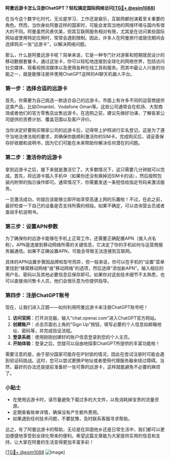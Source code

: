 **阿曼远游卡怎么注册ChatGPT？轻松搞定国际网络访问[[TG💪+ @esim1088](https://t.me/s/esim1088)]**

在当今这个数字化时代，无论是学习、工作还是娱乐，互联网都扮演着至关重要的角色。然而，当你身处阿曼这样的国家时，可能会发现当地的网络环境与国内有很大的不同。阿曼虽然风景优美，但其互联网服务相对有限，尤其是在访问某些国际网站或使用特定应用时，常常会遇到限制。因此，许多人在阿曼旅行或居住期间会选择购买一张“远游卡”，以解决网络问题。

那么，什么是阿曼远游卡呢？简单来说，它是一种专门针对游客和短期居民设计的移动数据套餐卡。通过这张卡，你可以轻松地连接到全球化的网络世界，包括访问社交媒体、观看视频流媒体以及使用各种在线工具和服务。而其中最让人兴奋的功能之一，就是能够注册并使用ChatGPT这样的AI聊天机器人平台。

### 第一步：选择合适的远游卡

首先，你需要为自己挑选一款适合自己的远游卡。市面上有许多不同的运营商提供这类产品，比如Omantel、Vodafone Oman等。这些公司通常会在机场、大型商场或者他们的官方零售店出售远游卡。在选购之前，建议先做好功课，了解各家公司提供的资费计划、覆盖范围以及客户评价。

当你决定好要购买哪家公司的远游卡后，记得带上护照进行实名登记。这是为了遵守当地法律法规的要求，并确保你能顺利激活你的SIM卡。完成购买后，请妥善保存好收据和说明书，因为它们可能在未来帮助你解决任何潜在的问题。

### 第二步：激活你的远游卡

拿到远游卡之后，接下来就是激活它了。大多数情况下，这只需要几分钟就可以完成。首先，将远游卡插入手机中（如果你还没有换掉旧SIM卡的话），然后按照包装内附带的指示操作即可。通常情况下，你需要发送一条短信给指定号码来激活服务。

一旦激活成功，你就应该能够立即开始享受高速上网的乐趣啦！不过，在此之前，最好检查一下自己的设备是否支持所需的频段。如果不确定，可以咨询营业员或者查阅手机说明书。

### 第三步：设置APN参数

为了确保你的远游卡能够在手机上正常工作，还需要正确配置APN（接入点名称）。APN是连接到移动网络所需的关键信息，它决定了你的手机如何与运营商服务器通信。如果不正确设置APN，可能会导致无法连接到互联网。

具体的APN设置步骤因品牌和型号而异，但一般来说，你可以在手机的“设置”菜单里找到“蜂窝移动网络”或“移动网络”的选项，然后选择“添加新APN”。输入相应的用户名、密码以及其他必要信息后保存即可。如果你对这些技术细节不太熟悉，也可以直接询问售卡人员，他们会很乐意为你提供指导。

### 第四步：注册ChatGPT账号

现在，让我们进入正题——如何利用阿曼远游卡来注册ChatGPT账号吧！

1. **访问官网**：打开浏览器，输入“chat.openai.com”进入ChatGPT官方网站。
2. **创建账户**：点击页面右上角的“Sign Up”按钮，填写必要的个人信息如邮箱地址、密码等，并完成验证流程。
3. **登录系统**：使用刚刚创建好的账户信息登录到您的个人主页。
4. **开始体验**：登录之后，您就可以自由地探索ChatGPT所提供的丰富功能啦！

需要注意的是，由于部分国家可能存在IP封锁的情况，因此在尝试注册时可能会遇到验证码挑战。这时，您可以尝试更换IP地址或者使用代理服务器来绕过障碍。当然，最好的办法还是提前准备好一张可靠的远游卡，这样就能避免不必要的麻烦了。

### 小贴士

- 在使用远游卡时，请尽量避免下载过多的大文件，以免消耗掉宝贵的流量资源。
- 定期查看账单详情，确保没有产生额外费用。
- 如果遇到任何技术问题，不要犹豫，及时联系客服寻求帮助。

总之，有了阿曼远游卡的帮助，无论是在异国他乡还是日常生活中，我们都可以更加便捷地享受到全球化带来的便利。希望这篇文章能为大家提供实用的信息和支持，让大家在阿曼的生活变得更加丰富多彩！

[[TG💪+ @esim1088](https://t.me/s/esim1088) ![Image](https://i.postimg.cc/4NQfJmqS/Snipaste-2025-05-13-00-14-12.png)]